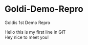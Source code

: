 # Goldi-Demo-Repro
Goldis 1st Demo Repro

Hello this is my first line in GIT  
Hey nice to meet you!
